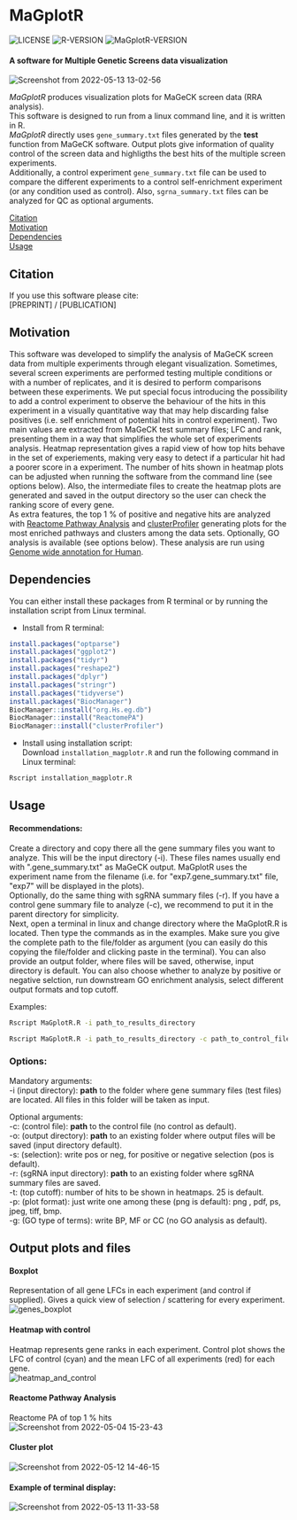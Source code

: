 # MaGplotR
![LICENSE](https://img.shields.io/badge/license-MIT-green)
![R-VERSION](https://img.shields.io/badge/R-%204.2.0-blue)
![MaGplotR-VERSION](https://img.shields.io/badge/release-v0.2.0-orange)
#### A software for Multiple Genetic Screens data visualization

![Screenshot from 2022-05-13 13-02-56](https://user-images.githubusercontent.com/95416488/168270389-73f1f6e9-dee3-468a-ae2c-611c599a8aa9.png)


*MaGplotR* produces visualization plots for MaGeCK screen data (RRA analysis). <br/>
This software is designed to run from a linux command line, and it is written in R.<br/>
*MaGplotR* directly uses `gene_summary.txt` files generated by the **test** function from MaGeCK software. Output plots give information of quality control of the screen data and highligths the best hits of the multiple screen experiments.<br/>
Additionally, a control experiment `gene_summary.txt` file can be used to compare the different experiments to a control self-enrichment experiment (or any condition used as control). Also, `sgrna_summary.txt` files can be analyzed for QC as optional arguments.

[Citation](#citation)<br/>
[Motivation](#motivation)<br/>
[Dependencies](#dependencies)<br/>
[Usage](#usage)<br/>



## Citation
If you use this software please cite:<br/>
[PREPRINT] / [PUBLICATION]<br/>


## Motivation
This software was developed to simplify the analysis of MaGeCK screen data from multiple experiments through elegant visualization. Sometimes, several screen experiments are performed testing multiple conditions or with a number of replicates, and it is desired to perform comparisons between these experiments. We put special focus introducing the possibility to add a control experiment to observe the behaviour of the hits in this experiment in a visually quantitative way that may help discarding false positives (i.e. self enrichment of potential hits in control experiment). Two main values are extracted from MaGeCK test summary files; LFC and rank, presenting them in a way that simplifies the whole set of experiments analysis.
Heatmap representation gives a rapid view of how top hits behave in the set of experiements, making very easy to detect if a particular hit had a poorer score in a experiment. The number of hits shown in heatmap plots can be adjusted when running the software from the command line (see options below). Also, the intermediate files to create the heatmap plots are generated and saved in the output directory so the user can check the ranking score of every gene.<br/>
As extra features, the top 1 % of positive and negative hits are analyzed with [Reactome Pathway Analysis](https://bioconductor.org/packages/release/bioc/html/ReactomePA.html) and [clusterProfiler](https://bioconductor.org/packages/release/bioc/html/clusterProfiler.html) generating plots for the most enriched pathways and clusters among the data sets. Optionally, GO analysis is available (see options below). These analysis are run using [Genome wide annotation for Human](https://bioconductor.org/packages/release/data/annotation/html/org.Hs.eg.db.html).


## Dependencies
You can either install these packages from R terminal or by running the installation script from Linux terminal.<br/>

- Install from R terminal:<br/>
```r
install.packages("optparse")
install.packages("ggplot2")
install.packages("tidyr")
install.packages("reshape2")
install.packages("dplyr")
install.packages("stringr")
install.packages("tidyverse")
install.packages("BiocManager")
BiocManager::install("org.Hs.eg.db")
BiocManager::install("ReactomePA")
BiocManager::install("clusterProfiler")
```
- Install using installation script:<br/>
Download `installation_magplotr.R` and run the following command in Linux terminal:
```bash
Rscript installation_magplotr.R
```



## Usage
#### Recommendations:
Create a directory and copy there all the gene summary files you want to analyze. This will be the input directory (-i). These files names usually end with ".gene_summary.txt" as MaGeCK output. MaGplotR uses the experiment name from the filename (i.e. for "exp7.gene_summary.txt" file, "exp7" will be displayed in the plots).<br/>
Optionally, do the same thing with sgRNA summary files (-r). If you have a control gene summary file to analyze (-c), we recommend to put it in the parent directory for simplicity.<br/>
Next, open a terminal in linux and change directory where the MaGplotR.R is located. Then type the commands as in the examples. Make sure you give the complete path to the file/folder as argument (you can easily do this copying the file/folder and clicking paste in the terminal). You can also provide an output folder, where files will be saved, otherwise, input directory is default. You can also choose whether to analyze by positive or negative selction, run downstream GO enrichment analysis, select different output formats and top cutoff.<br/>

Examples:
```bash
Rscript MaGplotR.R -i path_to_results_directory
```
```bash
Rscript MaGplotR.R -i path_to_results_directory -c path_to_control_file -s neg -t 50 -p png -o path_to_output_directory -r path_to_sgRNA_input_directory -g MF
```
### Options:
Mandatory arguments:<br/>
-i (input directory): **path** to the folder where gene summary files (test files) are located. All files in this folder will be taken as input.<br/>

Optional arguments:<br/>
-c: (control file): **path** to the control file (no control as default). <br/>
-o: (output directory): **path** to an existing folder where output files will be saved (input directory default).<br/>
-s: (selection): write pos or neg, for positive or negative selection (pos is default).<br/>
-r: (sgRNA input directory): **path** to an existing folder where sgRNA summary files are saved.<br/>
-t: (top cutoff): number of hits to be shown in heatmaps. 25 is default.<br/>
-p: (plot format): just write one among these (png is default): png , pdf, ps, jpeg, tiff, bmp.<br/>
-g: (GO type of terms): write BP, MF or CC (no GO analysis as default).<br/>


## Output plots and files
#### Boxplot<br/>
Representation of all gene LFCs in each experiment (and control if supplied). Gives a quick view of selection / scattering for every experiment.
![genes_boxplot](https://user-images.githubusercontent.com/95416488/165910220-adba030f-6b99-4869-b38f-47dfbc09ced1.png)

#### Heatmap with control<br/>
Heatmap represents gene ranks in each experiment. Control plot shows the LFC of control (cyan) and the mean LFC of all experiments (red) for each gene.<br/>
![heatmap_and_control](https://user-images.githubusercontent.com/95416488/165736171-025fa334-7f20-4196-ae27-9ba433f86435.jpg)

#### Reactome Pathway Analysis<br/>
Reactome PA of top 1 % hits<br/>
![Screenshot from 2022-05-04 15-23-43](https://user-images.githubusercontent.com/95416488/166690308-e08bb1cd-734a-43e0-9278-154074f44b03.png)

#### Cluster plot<br/>
![Screenshot from 2022-05-12 14-46-15](https://user-images.githubusercontent.com/95416488/168256030-fb922cac-a18c-40df-8be2-5eda7cffe121.png)


#### Example of terminal display:<br/>
![Screenshot from 2022-05-13 11-33-58](https://user-images.githubusercontent.com/95416488/168255876-ea2bbe2a-f26f-4c64-88da-833cd66e6ec5.png)


